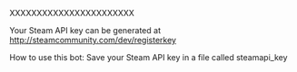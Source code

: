 XXXXXXXXXXXXXXXXXXXXXXX

Your Steam API key can be generated at http://steamcommunity.com/dev/registerkey

How to use this bot: Save your Steam API key in a file called steamapi_key
